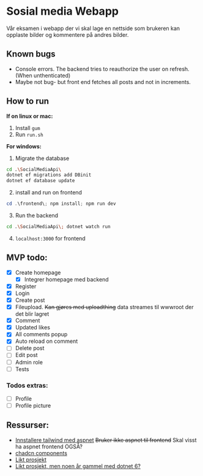 # Sosial media Webapp

Vår eksamen i webapp der vi skal lage en nettside som brukeren kan opplaste bilder og kommentere på andres bilder.

## Known bugs

- Console errors. The backend tries to reauthorize the user on refresh. (When unthenticated)
- Maybe not bug- but front end fetches all posts and not in increments.

## How to run

**If on linux or mac:**

1. Install `gum`
2. Run `run.sh`

**For windows:**

1. Migrate the database

```bash
cd .\SocialMediaApi\
dotnet ef migrations add DBinit
dotnet ef database update
```

2. install and run on frontend

```powershell
cd .\frontend\; npm install; npm run dev
```

3. Run the backend

```bash
cd .\SocialMediaApi\; dotnet watch run
```

4. `localhost:3000` for frontend

## MVP todo:

- [x] Create homepage
  - [x] Integrer homepage med backend
- [x] Register
- [x] Login
- [x] Create post
- [x] Fileupload. ~~Kan gjøres med uploadthing~~ data streames til wwwroot der det blir lagret
- [x] Comment
- [x] Updated likes
- [x] All comments popup
- [x] Auto reload on comment
- [ ] Delete post
- [ ] Edit post
- [ ] Admin role
- [ ] Tests

### Todos extras:

- [ ] Profile
- [ ] Profile picture

## Ressurser:

- [Innstallere tailwind med aspnet](https://github.com/angeldev96/tailwind-aspdotnet/tree/master) ~~Bruker ikke aspnet til frontend~~ Skal visst ha aspnet frontend OGSÅ?
- [chadcn components](https://ui.shadcn.com/docs/components/accordion)
- [Likt prosjekt](https://github.com/teddysmithdev/FinShark)
- [Likt prosjekt, men noen år gammel med dotnet 6?](https://github.com/CodAffection/React-CRUD-with-Asp.Net-Core-Web-API)
